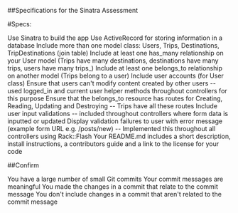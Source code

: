 ##Specifications for the Sinatra Assessment

#Specs:

 Use Sinatra to build the app
 Use ActiveRecord for storing information in a database
 Include more than one model class: Users, Trips, Destinations, TripDestinations (join table)
 Include at least one has_many relationship on your User model (Trips have many destinations, destinations have many trips, users have many trips_)
 Include at least one belongs_to relationship on another model (Trips belong to a user)
 Include user accounts (for User class)
 Ensure that users can't modify content created by other users -- used logged_in and current user helper methods throughout controllers for this purpose
 Ensure that the belongs_to resource has routes for Creating, Reading, Updating and Destroying -- Trips have all these routes
 Include user input validations -- included throughout controllers where form data is inputted or updated
 Display validation failures to user with error message (example form URL e.g. /posts/new) -- Implemented this throughout all controllers using Rack::Flash
 Your README.md includes a short description, install instructions, a contributors guide and a link to the license for your code

##Confirm

 You have a large number of small Git commits
 Your commit messages are meaningful
 You made the changes in a commit that relate to the commit message
 You don't include changes in a commit that aren't related to the commit message
